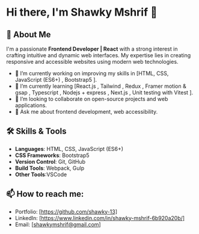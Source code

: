 # Hi there, I'm Shawky Mshrif 👋

## 🚀 About Me
I'm a passionate **Frontend Developer | React** with a strong interest in crafting intuitive and dynamic web interfaces. My expertise lies in creating responsive and accessible websites using modern web technologies.

- 🔭 I’m currently working on improving my skills in [HTML, CSS, JavaScript (ES6+) , Bootstrap5 ].
- 🌱 I’m currently learning [React.js , Tailwind , Redux , Framer motion & gsap  , Typescript , Nodejs + express , Next.js , Unit testing with Vitest ].
- 👯 I’m looking to collaborate on open-source projects and web applications.
- 💬 Ask me about frontend development, web accessibility.

## 🛠️ Skills & Tools
- **Languages**: HTML, CSS, JavaScript (ES6+)
- **CSS Frameworks**: Bootstrap5
- **Version Control**: Git, GitHub
- **Build Tools**: Webpack, Gulp
- **Other Tools**:VSCode

## 📫 How to reach me:
- Portfolio: [https://github.com/shawky-13]
- LinkedIn: [https://www.linkedin.com/in/shawky-mshrif-6b920a20b/]
- Email: [shawkymshrif@gmail.com]
